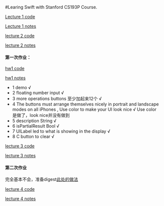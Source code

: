 #Learing Swift with Stanford CS193P Course.


[Lecture 1 code][id1]

[id1]:https://github.com/KrisYu/CS193P_iOS9/tree/master/Calculater_l1 

[Lecture 1 notes][id2]

[id2]:https://github.com/KrisYu/CS193P_iOS9/blob/master/lecture_1.md


[lecture 2 code][id3]

[id3]: https://github.com/KrisYu/CS193P_iOS9/tree/master/Calculater_l2


[lecture 2 notes][id4]

[id4]:https://github.com/KrisYu/CS193P_iOS9/blob/master/lecture_2.md
 

#### 第一次作业：

[hw1 code][id5]

[hw1 notes][id6]


[id5]: https://github.com/KrisYu/CS193P_iOS9/tree/master/Calculater_hw_1

[id6]:https://github.com/KrisYu/CS193P_iOS9/blob/master/hw1.md

*  1 demo √
*  2 floating number input √
* 3 more operations buttons 至少加起来12个 √
* 4 The buttons must arrange themselves nicely in portrait and landscape modes on all iPhones , Use color to make your UI look nice √ Use color是做了，look nice并没有做到 
* 5 description String √
* 6 isPartialResult Bool √
* 7 UILabel led to what is showing in the display √
* 8 C button to clear √



[lecture 3 code][id5]

[id5]: https://github.com/KrisYu/CS193P_iOS9/tree/master/Calculater_l3

[lecture 3 notes][id6]

[id6]:https://github.com/KrisYu/CS193P_iOS9/blob/master/lecture_3.md

#### 第二次作业

完全基本不会，准备digest[此处的做法][id0]

[id0]:https://github.com/MichelDeiman/StanfordCS193P2016-Calculator-II

[lecture 4 code][id7]

[id7]: https://github.com/KrisYu/CS193P_iOS9/tree/master/FaceIt

[lecture 4 notes][id8]

[id8]:https://github.com/KrisYu/CS193P_iOS9/blob/master/lecture_4.md

